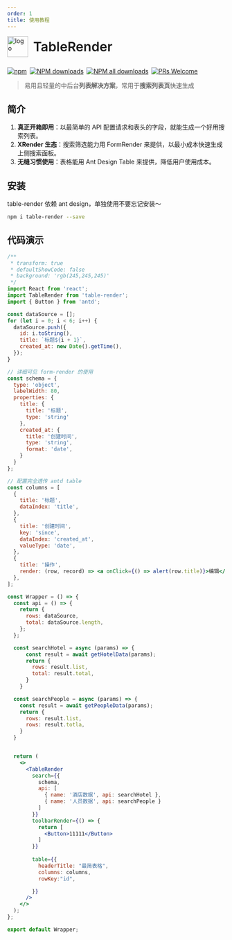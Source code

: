 ```yaml
---
order: 1
title: 使用教程
---
```


<div style="display:flex;align-items:center;margin-bottom:24px">
  <img src="https://img.alicdn.com/tfs/TB17UtINiLaK1RjSZFxXXamPFXa-606-643.png" alt="logo" width="48px"/>
  <span style="font-size:30px;font-weight:600;display:inline-block;margin-left:12px">TableRender</span>
</div>

<p style="display:flex;justify-content:space-between;width:440px">
  <a href="https://www.npmjs.com/package/table-render?_blank">
    <img alt="npm" src="https://img.shields.io/npm/v/table-render.svg?maxAge=3600&style=flat-square">
  </a>
  <a href="https://npmjs.org/package/table-render">
    <img alt="NPM downloads" src="https://img.shields.io/npm/dm/table-render.svg?style=flat-square">
  </a>
  <a href="https://npmjs.org/package/table-render">
    <img alt="NPM all downloads" src="https://img.shields.io/npm/dt/table-render.svg?style=flat-square">
  </a>
  <a href="https://github.com/alibaba/x-render" >
    <img alt="PRs Welcome" src="https://img.shields.io/badge/PRs-welcome-brightgreen.svg?style=flat-square">
  </a>
</p>

> 易用且轻量的中后台**列表解决方案**，常用于**搜索列表页**快速生成

## 简介

1. **真正开箱即用**：以最简单的 API 配置请求和表头的字段，就能生成一个好用搜索列表。
2. **XRender 生态**：搜索筛选能力用 FormRender 来提供，以最小成本快速生成上侧搜索面板。
3. **无缝习惯使用**：表格能用 Ant Design Table 来提供，降低用户使用成本。

## 安装

table-render 依赖 ant design，单独使用不要忘记安装～

```sh
npm i table-render --save
```

## 代码演示

```jsx
/**
 * transform: true
 * defaultShowCode: false
 * background: 'rgb(245,245,245)'
 */
import React from 'react';
import TableRender from 'table-render';
import { Button } from 'antd';

const dataSource = [];
for (let i = 0; i < 6; i++) {
  dataSource.push({
    id: i.toString(),
    title: `标题${i + 1}`,
    created_at: new Date().getTime(),
  });
}

// 详细可见 form-render 的使用
const schema = {
  type: 'object',
  labelWidth: 80,
  properties: {
    title: {
      title: '标题',
      type: 'string'
    },
    created_at: {
      title: '创建时间',
      type: 'string',
      format: 'date',
    }
  }
};

// 配置完全透传 antd table
const columns = [
  {
    title: '标题',
    dataIndex: 'title',
  },
  {
    title: '创建时间',
    key: 'since',
    dataIndex: 'created_at',
    valueType: 'date',
  },
  {
    title: '操作',
    render: (row, record) => <a onClick={() => alert(row.title)}>编辑</a>,
  },
];

const Wrapper = () => {
  const api = () => {
    return {
      rows: dataSource,
      total: dataSource.length,
    };
  };

  const searchHotel = async (params) => {
      const result = await getHotelData(params);
      return {
        rows: result.list,
        total: result.total,
      }
    }

  const searchPeople = async (params) => {
    const result = await getPeopleData(params);
    return {
      rows: result.list,
      rows: result.totla,
    }
  }


  return (
    <>
      <TableRender
        search={{
          schema,
          api: [
            { name: '酒店数据', api: searchHotel },
            { name: '人员数据', api: searchPeople }
          ]
        }}
        toolbarRender={() => {
          return [
            <Button>11111</Button>
          ]
        }}
        
        table={{
          headerTitle: "最简表格",
          columns: columns,
          rowKey:"id",

        }}
      />
    </>
  );
};

export default Wrapper;
```

<!-- ## API

### WithTable

TableRender 在底层使用了 Context 管理内部状态，`withTable` 是 Context Provider 高阶组件形式的语法糖，用户需要使用 `withTable` 包裹表格组件

```js
import { withTable，useTable } from 'table-render';

const Page = () => {
  const { refresh } = useTable();
}

export default withTable(Page)
```

### Search

我们将搜索相关的能力放到 `<Search />` 上面配置，包括对应的搜索筛选表单的渲染

| 属性               | 描述                                                                                  | 类型                                   | 默认值  |
| ------------------ | ------------------------------------------------------------------------------------- | -------------------------------------- | ------- | 
| schema             | **必填**，用于渲染查询表单，详见[form-render 文档](/form-render/schema/schema) | [SchemaBase](https://github.com/alibaba/x-render/blob/master/packages/form-render/src/index.d.ts#L16)                               | -       | 
| api                | **必填**，初始化&点击查询时执行的函数，详见[Api](#api-1)                                                          | [ApiType](https://github.com/alibaba/x-render/blob/master/packages/table-render/src/interface.ts#L94)                 | -       | 
| onSearch           | 在表格查询时执行一些额外的操作                                                        | `(params) => void`                             | -       |
| afterSearch        | 在表格查询结束后执行一些额外的操作                                                    | `(params) => void`                             | -       |
| searchOnMount      | 组件初次挂载时，是否默认执行查询动作                                                  | `boolean`                              | true  | 
| hidden             | 是否隐藏 `<Search />` 组件                                                              | `boolean`                              | false |
| searchBtnRender    | 自定义表单查询按钮                                                                    | `(refresh,clearSearch) => ReactNode[]` | -       | 
| searchBtnStyle     | 自定义表单操作按钮组的样式                                                            | `CSSProperties`                  | -      | 
| searchBtnClassName | 自定义表单操作按钮组的 ClassName                                                      | `string`                               | -      | 
| searchWithError    | 表单校验失败时，是否继续执行查询操作                                                  | `boolean`                              | true    |
| searchText         | 自定义查询按钮的文本                                                                  | `string`                               | 查询  | 
| resetText          | 自定义重置按钮的文本                                                                  | `string`                               | 重置  | 
| debug              | 开启 debug 模式，时时显示内部状态，**开发的时候强烈建议打开**                         | `boolean`                              | false |

#### Api

 `api` 有两个入参：`params`、`sorter`，分别是表单筛选项的值、排序参数。`api` 需要返回一个对象，此对象中必须要有 `rows` 和 `total`。
表单查询时 `api` 会被自动调用，同时带入最新的表单值和其他查询参数
 
```jsx | pure
const searchApi = async (params, sorter) => {
  const result = await getTableData(params, sorter);

  return {
    rows: result.list,    // rows 对应表格的 tableSource，必须返回
    total: result.total,  // total 对应数据的总数，用于分页，必须返回
  }
}

<Search api={searchAPi} />
```

可以通过数组形式传入多个 `api` 函数，Table-Render 会自动生成对应的 tab

```jsx | pure

const searchHotel = async (params) => {
  const result = await getHotelData(params);
  return {
    rows: result.list,
    total: result.total,
  }
}

const searchPeople = async (params) => {
  const result = await getPeopleData(params);
  return {
    rows: result.list,
    rows: result.totla,
  }
}

// 需要额外的 name 属性，作为 tab 的名称
<Search 
  api={[
    { name: '酒店数据', api: searchHotel },
    { name: '人员数据', api: searchPeople },
  ]}
/>

```

### Table

支持所有 antd table 的 [props](https://ant-design.antgroup.com/components/table-cn/#Table)，但是`dataSource`, `loading`, `pagination`这几个参数是内部状态，不需要填写

| 属性                  | 描述                                                                      | 类型                | 默认值      |
| --------------------- | ------------------------------------------------------------------------- | ------------------- | ----------- |
| headerTitle           | 表格标题                                                                  | `string \| ReactNode`| - | -   |
| toolbarRender         | 表格主体右上方的控件，例如“添加”按钮                                      | `() => ReactNode[]` | false     |
| toolbarAction         | 显示在表格主体右上方的 Icon 列表，内置了刷新、调整密度、全屏显示等功能 | `boolean`           | false     |
| pageChangeWithRequest | 切换分页时是否需要请求接口                                                | `boolean`           | true      |
| columns               | 列定义                                                                    | [ProColumnsType](#columns)    | -     |
| debug                 | 开启 debug 模式，时时显示内部状态，**开发的时候强烈建议打开**             | `boolean`           | false     |

### Columns

columns 为 antd 已有的 props，支持 antd 所有的 [columns](https://ant.design/components/table-cn/#Column) 配置，同时也提供了一些更方便的 api，加快书写

| 属性      | 描述                                                | 类型                                                  | 默认值 |
| --------- | --------------------------------------------------- | ----------------------------------------------------- | ------ |
| ellipsis  | 是否自动缩略                                        | `boolean`                                               | -      |
| copyable  | 是否支持复制                                        | `boolean`                                               | -      |
| valueType | 值的类型，详见 [ValueType](#valuetype)                 | `'text' \| 'money' \| 'date' \| 'dateTime'` | text |
| enum      | 当前列值的枚举，详见[Enum](#enum) | `object`                                              | -      |

#### ValueType

TableRender 封装了一些常用的值类型来减少重复的 render 操作，配置一个 valueType 即可展示格式化响应的数据

  | 属性     | 描述                                                               |
  | -------- | ------------------------------------------------------------------ |
  | text     | 普通的文本类型                                                     |
  | date     | 当数据是日期类型的返回时，会自动将格式转换为 `YYYY-MM-DD`          |
  | dateTime | 当数据是日期类型的返回时，会自动将格式转换为 `YYYY-MM-DD HH:mm:ss` |
  | money    | 当数据是金额时，会自动将格式转换为 `¥0,0.00`               |

  ```js
  const columns = [
    {
      title: '酒店GMV',
      dataIndex: 'money',
      valueType: 'money', // 自动将格式转换为 '¥0,0.00'  
    },
    {
      title: '成立时间',
      dataIndex: 'created_at',
      valueType: 'date', // 自动将格式转换为 'YYYY-MM-DD' 
    },
    // ...
  ]
  ```

#### Enum

当前列值的枚举，方便处理表格值的映射

```js
const columns = [
  {
    title: '酒店状态'
    dataIndex: 'state',
    enum: {
      open: '营业中',   // 自动将 open 转换为 营业中
      closed: '已打烊', // 自动将 closed 转换为 已打烊
    },
  },
  // ...
]
```

### UseTable

可通过 `useTable` 获取如下 `table-render` 的 context

| 属性       | 描述                                                                                                                 | 类型       |
| ---------- | -------------------------------------------------------------------------------------------------------------------- | ---------- |
| tableState | 这些是全局的状态，根据需要使用                                                                                       | [TableStateType](#tablestate)   |
| refresh    | 刷新表格数据，详见[Refresh](#refresh)                                                                                                         | `(config, search) => Promise<void>` |
| setTable   | 用于修改全局状态的工具函数，setTable 之于 tableState，等同 setState 之于 state                                       | `(tableState) => void` |
| changeTab  | 手动切换 tab 的函数，例如目前两个搜索 tab： “我的活动”，“全部活动” （分别对应 tab 值为 0 和 1），详见[ChangeTab](#changetab)                      | `(tab) => void` |
| form       | Search 组件是 form-render 生成的，可以取到搜索表单的 form 实例以及挂在上面的方法，例如 `form.resetFields` 清空搜索项 | `object`   |

导出 useTable 以及对应的方法

  ```js
  import { useTable } from 'table-render';
  const { refresh, tableState, setTable } = useTable();
  ```

#### TableState
表单的全局状态 `tableState` 包含的如下的数据

  ```js
  {
    loading: false, // 表单是否在加载中
    search: {},     // 选项数据
    searchApi,      // 搜索用的api
    tab: 0,         // 如果 searchApi 为多个，会自动生成相应个数的 tab，这里代表的是当前的 tab 的 key
    dataSource: [], // 表格的数据
    extraData: { }, // 自定义的扩展信息
    pagination: {
      current: 1,   // 当前页码
      pageSize: 10, // 当前页数
      total: 100,   // 总数
    },
  }
  ```

#### Refresh

主动触发表单刷新的方法

```ts
type Refresh = (
  config?: { 
    stay: boolean, // 刷新之后是否停留在目前的页码上，默认 false，回到第一页
    tab: number    // searchApi 有多个时，用于强制搜索某个 tab 对应的 searchApi
  },
  search?: any     // 额外传递给 searchApi 的参数
) => Promise<void>;


const { refresh } = useTable();

const onClick = () => {
  refresh({ stay: true }); // 刷新数据，但停留在现有的页码
}

```

#### ChangeTab

手动切换当前 tab 的方法

  ```ts
  type ChangeTab = (
    tab: number
  ) => Promise<void>;


  const { changeTab } = useTable();

  const onClick = () => {
    changeTab(1);   // 手动切换到对应tab
  };
  ``` -->
